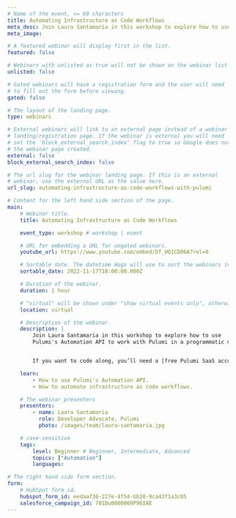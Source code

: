 ```yaml
---
# Name of the event, <= 60 characters
title: Automating Infrastructure as Code Workflows
meta_desc: Join Laura Santamaria in this workshop to explore how to use Pulumi's Automation API to work with Pulumi programmatically.
meta_image:

# A featured webinar will display first in the list.
featured: false

# Webinars with unlisted as true will not be shown on the webinar list
unlisted: false

# Gated webinars will have a registration form and the user will need
# to fill out the form before viewing.
gated: false

# The layout of the landing page.
type: webinars

# External webinars will link to an external page instead of a webinar
# landing/registration page. If the webinar is external you will need
# set the 'block_external_search_index' flag to true so Google does not index
# the webinar page created.
external: false
block_external_search_index: false

# The url slug for the webinar landing page. If this is an external
# webinar, use the external URL as the value here.
url_slug: automating-infrastructure-as-code-workflows-with-pulumi

# Content for the left hand side section of the page.
main:
    # Webinar title.
    title: Automating Infrastructure as Code Workflows

    event_type: workshop # workshop | event

    # URL for embedding a URL for ungated webinars.
    youtube_url: https://www.youtube.com/embed/Df_UQ1CD06A?rel=0

    # Sortable date. The datetime Hugo will use to sort the webinars in date order.
    sortable_date: 2022-11-17T18:00:00.000Z

    # Duration of the webinar.
    duration: 1 hour

    # "virtual" will be shown under "show virtual events only", otherwise shown as City, State (seattle, wa)
    location: virtual

    # Description of the webinar.
    description: |
        Join Laura Santamaria in this workshop to explore how to use
        Pulumi's Automation API to work with Pulumi in a programmatic manner.


        If you want to code along, you’ll need a [free Pulumi SaaS account](https://app.pulumi.com/signup/), [the Pulumi CLI](/docs/install/), and an AWS account (free tier).

    learn:
        - How to use Pulumi's Automation API.
        - How to automate infrastructure as code workflows.

    # The webinar presenters
    presenters:
        - name: Laura Santamaria
          role: Developer Advocate, Pulumi
          photo: /images/team/laura-santamaria.jpg

    # case-sensitive
    tags:
        level: Beginner # Beginner, Intermediate, Advanced
        topics: ["Automation"]
        languages:

# The right hand side form section.
form:
    # HubSpot form id.
    hubspot_form_id: eedaaf36-227e-4f54-bb28-9ca43f1a3c05
    salesforce_campaign_id: 701Du0000009P96IAE
---
```

